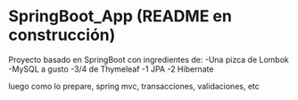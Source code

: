 # SpringBoot_App (README en construcción)
Proyecto basado en SpringBoot con ingredientes de:
-Una pizca de Lombok
-MySQL a gusto
-3/4 de Thymeleaf
-1 JPA
-2 Hibernate

luego como lo prepare, spring mvc, transacciones, validaciones, etc
